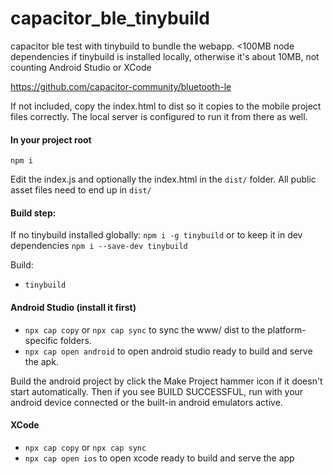 # capacitor_ble_tinybuild
 capacitor ble test with tinybuild to bundle the webapp. <100MB node dependencies if tinybuild is installed locally, otherwise it's about 10MB, not counting Android Studio or XCode
 
https://github.com/capacitor-community/bluetooth-le

If not included, copy the index.html to dist so it copies to the mobile project files correctly. The local server is configured to run it from there as well.

#### In your project root
`npm i`

Edit the index.js and optionally the index.html in the `dist/` folder. All public asset files need to end up in `dist/`


#### Build step: 
If no tinybuild installed globally: `npm i -g tinybuild` or to keep it in dev dependencies `npm i --save-dev tinybuild`

Build:
- `tinybuild`

#### Android Studio (install it first)
- `npx cap copy` or `npx cap sync` to sync the www/ dist to the platform-specific folders.
- `npx cap open android` to open android studio ready to build and serve the apk.

Build the android project by click the Make Project hammer icon if it doesn't start automatically. Then if you see BUILD SUCCESSFUL, run with your android device connected or the built-in android emulators active.


#### XCode
- `npx cap copy` or `npx cap sync`
- `npx cap open ios` to open xcode ready to build and serve the app
